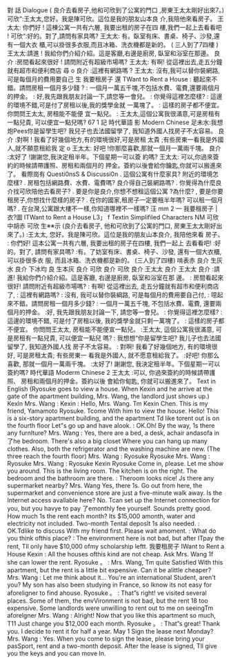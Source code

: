 對 話 Dialogue
( 良介去看房子,他和可欣到了公寓的門口 ,房東王太太剛好出來7。)
可欣“:王太太,您好。我是陳可欣。這位是我的朋友山本良
介,我陪他來看房子。
王太太: 你們好 ! 這棟公寓一共有六層, 我要出租的房子在四
樓,我們一起上去看看吧 !
可欣“:好的。對了,請問有家具嗎?
王太太: 有。臥室有床、書桌、椅子、沙發,還有一個大衣
櫃,可以掛很多衣服,而且冰箱、洗衣機都是新的。
( 三人到了7四樓 )
王太太:請進 ! 我給你們介紹介紹。這是客廳,右邊是廚房,
臥室和浴室在那邊。
良介 :房間看起來很好 ! 請問附近有超級市場嗎?
王太太: 有啊! 從這裡出去,走五分鐘就有超市和便利商店
尋 o
良介 :這裡有網路嗎 ?
王太太: 沒有,我可以替你裝網路,可是每個月的費用要自己
生
我要租房子  還
TWant to Rent a House
: 聽起來不錯。請問房租一個月多少錢 ?
: 一個月一萬五千塊,不包括水費、電費,還要兩個月
的押金。
: 好,我先跟我朋友討論一下,請您等一會兒。
: 你覺得這裡怎麼樣?
: 這邊的環境不錯,可是付了房租以後,我的獎學金就
一萬塊了。
: 這樣的房子都不便宜。你問問王太太, 房租能不能便
宜一點兒。
: 王太太,這個公寓我很滿意,可是房租有一點兒貴,
可以便宜一點兒嗎?
67
1 記
                     時代華語             影
Modern Chinese
足未水:我想炮Pees你是留學生吧? 我兒子也去法國留學了,
我知道外國人找房子不太容易。
良介 :對啊 ! 我看了好幾個地方,有的環境很好,可是房租
太貴 ;有些房東一看我是外國人,就不願意租給我
定 o
王太太: 好吧 !你那麼喜歡,那就一個月一萬兩千塊。
良介 :太好了 !謝謝您,我決定租半年。下個星期一可以簽
約嗎?
王太太: 可以,你過來簽約的時候請帶護照、房租和兩個月的
押金。簽約以後會給你鑰匙,你就可以搬進來了。
看際崗有 Questi0nsS & Discussi0n
. 這個公寓有什麼家具? 附近的環境怎麼樣?
. 房租包括網路費、水費、電費嗎? 良介得自己裝網路嗎?
. 你覺得為什麼良介找可欣陪他去看房子?
. 要是你是良介,你想不想租這個公寓 ?為什麼?
, 要是你要租房子,你想找什麼樣的房子?
. 在你的國家,租房子一定要租半年嗎? 可以租一個月嗎?
. 在台灣,公寓跟大樓不一樣,你知道哪裡不一樣嗎?
汪 mm 2 一
我要租房子 |衣?圖
ITWant to Rent a House  L3」
f Textin Simplifiled Characters NM
可欣
中胡赤
可欣
生※※示
(良介去看房子, 他和可欣到了公寓的門口, 房東王太太剛好出來了。)
:王太太, 您好。我是陳可欣。這位是我的朋友山本良介, 我陪他來看
房子。
: 你們好! 這本公寓一共有六層, 我要出租的房子在四樓, 我們一起上
去看看吧!
:好的。對了, 請問有家具嗎?
:有。了妨室有床、書桌、椅子、沙發, 還有一個大衣櫃, 可以掛很多衣
服, 而且冰箱、洗衣機都是新的。
(三人到了四樓)
啃表赤
良介
生灰水
良介
下冰均
良
生本灰
良介
可欣
良介
可欣
良介
王太太
良介
王太太
良介
:請進! 我給你們介紹介紹。這是客廳, 右邊是廚房, 臥室和浴室在那
邊。
: 房間看起來很好! 請問附近有超級市場嗎?
: 有啊! 從這裡出去, 走五分鐘就有超市和便利商店了,
: 這裡有網路嗎?
: 沒有, 我可以替你裝綱路, 可是每個月的費用要自己付,
: 噁起來不錯。請問房租一個月多少錢?
: 一個月一萬五千塊, 不包括水費、電費, 還要兩個月的押金。
:好, 我先跟我朋友討論一下, 請您等一會兒。
: 你覺得這裡怎麼樣?
: 這邊的環境不錯, 可是付了房租以後, 我的獎學金就只剩一萬塊了。
: 這樣的房子都不便宜。 你問問王太太, 房租能不能便宣一點兒。
:王太太, 這個公寓我很滿意, 可是房租有一點兒貴, 可以便宜一點兒
嗎?
: 我想想“你是留學生吧? 我儿子也去法國留學了, 我知道外國人找
房子不太容易。
: 對啊! 我看了好幾個地方, 有的環境很好, 可是房租太貴; 有些房東一
看我是外國人, 就不愿意租給我了。
:好吧! 你那么喜歡, 那就一個月一萬兩千塊。
:太好了! 謝謝您, 我決定租半年。下個星期一可以簽約嗎?
時代華語
Moderm Chinese
2
王太太 :可以, 你過來簽約的時候請帶護照、 房租和兩個月的押金。簽約以後
會給你甸匙, 你就可以搬進來了。
Text in English
(Ryosuke goes to view a house. When Kexin and he arrive at the gate of the
apartment building, Mrs. Wang, the landlord just shows up.)
Kexln
Mrs. Wang :
Kexin
: Hello, Mrs. Wang. Tm Kexin Chen. This is my friend, Yamamoto
Ryosuke. Tcome With him to view the house.
Hello! This is a six-story apartment building, and the apartment Td
like torent out is on the fourth floor Let"s go up and have alook.
: OK.Oh! By the way, 1s there any furnlture?
Mrs. Wang :
Yes, there are a bed, a desk, achair andasofa in 了he bedroom.
There's also a big closet Where you can hang up many clothes. Also,
both the refrigerator and the washing machine are new.
(The three reach the fourth floor)
Mrs. Wang :
Ryosuke
Ryosuke
Mrs. Wang :
Ryosuke
Mrs. Wang :
Ryosuke
Kexin
Ryosuke
Come in, please. Let me show you around. This is the living room.
The kitchen is on the right. The bedroom and the bathroom are there.
: Theroom looks nice! Js there any supermarket nearby?
Mrs. Wang
Yes, there 1s. Go out from here, the supermarket and convenience
store are just a five-minute walk away.
Is the Internet access avallable here?
No. Tcan set up the Internet connection for you, but you havye to pay
了emonthly fee yourself.
Sounds pretty good. How much 1s the rent each month?
Its $15,000 amonth, water and electricity not included. Two-month
Tental deposlt 1s also needed.
: OK.Tdlike to discuss With my friend first. Please wait amoment.
: What do you think ofthis place?
: The environment here is not bad, but after ITpay the rent, Tll only
have $10,000 ofmy scholarship leftt.
我要租房子
IWant to Rent a House
Kexin         : All the houses ofthis kind are not cheap. Ask Mrs. Wang 1f she can
lower the rent.
Ryosuke 。 : Mrs. Wang, Tm quite Satisfied With this apartment, but the rent is a
little bit expensive. Can it be alittle cheaper?
Mrs. Wang : Let me think about it... You're an international Student, aren't you?
My son has also been studying in France, so Iknow its not easy for
aforeligner to find ahouse.
Ryosuke 。 : That”s right! ve visited several places. Some of them, the
envVironment is not bad, but the rent 18 too expensive. Some landlords
were unwilling to rent out to me on seeingTm aforelgner
Mrs. Wang : Alright! Now that you like this apartment so much, T11 Just
charge you $12,000 each month.
Ryosuke 。 : That”s great! Thank you. I decide to rent it for half a year. May 1
Sign the lease next Monday?
Mrs. Wang : Yes. When you come to sign the lease, please bring your pasSport,
rent and a two-month deposit. After the lease is signed, Tll give
you the keys and you can move In.

